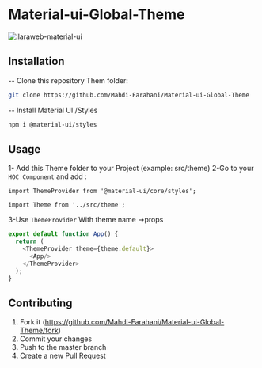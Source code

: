 # Material-ui-Global-Theme

![ilaraweb-material-ui](https://user-images.githubusercontent.com/45122941/101259945-7c22f600-3741-11eb-8847-20a870fb114d.jpg)

## Installation

 -- Clone this repository Them folder:
```sh
git clone https://github.com/Mahdi-Farahani/Material-ui-Global-Theme
```
 -- Install Material UI /Styles
 ```sh
npm i @material-ui/styles
```

## Usage 
1- Add this Theme folder to your Project (example: src/theme)
2-Go to your ``HOC Component`` and add :
```
import ThemeProvider from '@material-ui/core/styles';
```
```
import Theme from '../src/theme';
```
3-Use ``ThemeProvider`` With theme name ->props
```js
export default function App() {
  return (
    <ThemeProvider theme={theme.default}>
      <App/>
    </ThemeProvider>
  );
}
```


## Contributing

1. Fork it (<https://github.com/Mahdi-Farahani/Material-ui-Global-Theme/fork>)
2. Commit your changes 
4. Push to the master branch 
5. Create a new Pull Request


